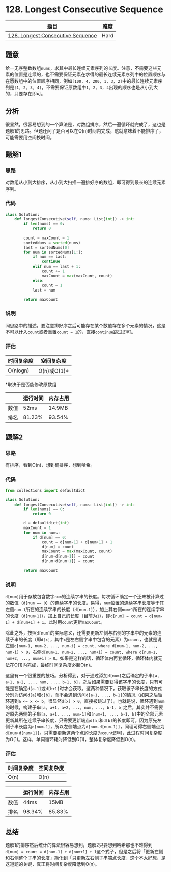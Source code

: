 # 128. Longest Consecutive Sequence

| 题目 | 难度 |
| ---- | ---- |
| [128. Longest Consecutive Sequence](https://leetcode.com/problems/longest-consecutive-sequence/) | Hard |

## 题意

给一无序整数数组`nums`，求其中最长连续元素序列的长度。注意，不需要这些元素的位置是连续的，也不需要保证元素在求得的最长连续元素序列中的位置顺序与在愿数组中的位置顺序相同，例如`[100, 4, 200, 1, 3, 2]`中的最长连续元素序列是`[1, 2, 3, 4]`，不需要保证原数组中`1, 2, 3, 4`出现的顺序也是从小到大的，只要存在即可。

## 分析

很显然，很容易想到的一个算法是，对数组排序，然后一遍循环就完成了，这也是题解1的思路。但题还问了是否可以在O(n)时间内完成，这就意味着不能排序了，可能需要用空间换时间。

## 题解1

### 思路

对数组从小到大排序，从小到大扫描一遍排好序的数组，即可得到最长的连续元素序列。

### 代码

```python
class Solution:
    def longestConsecutive(self, nums: List[int]) -> int:
        if len(nums) == 0:
            return 0
        
        count = maxCount = 1
        sortedNums = sorted(nums)
        last = sortedNums[0]
        for num in sortedNums[1:]:
            if num == last:
                continue
            elif num == last + 1:
                count += 1
                maxCount = max(maxCount, count)
            else:
                count = 1
            last = num
        
        return maxCount
```

### 说明

同思路中的描述，要注意排好序之后可能存在某个数值存在多个元素的情况，这是不可以计入`count`或者重置`count = 1`的，直接`continue`跳过即可。

### 评估

| 时间复杂度 | 空间复杂度 |
| ---- | ---- |
| O(nlogn) | O(n)或O(1)* |
*取决于是否能修改原数组

| | 运行时间 | 内存占用 |
| ---- | ---- | ---- |
| 数值 | 52ms | 14.9MB |
| 排名 | 81.23% | 93.54% |

## 题解2

### 思路

有排序，看到O(n)，想到桶排序，想到哈希。

### 代码

```python
from collections import defaultdict

class Solution:
    def longestConsecutive(self, nums: List[int]) -> int:
        if len(nums) == 0:
            return 0

        d = defaultdict(int)
        maxCount = 1
        for num in nums:
            if d[num] == 0:
                count = d[num-1] + d[num+1] + 1
                d[num] = count
                maxCount = max(maxCount, count)
                d[num-d[num-1]] = count
                d[num+d[num+1]] = count
        
        return maxCount
```

### 说明

`d[num]`用于存放包含数字`num`的连续字串的长度。每次循环确定一个还未被计算过的数值（`d[num == 0`）的连续字串的长度。易得，`num`位置的连续字串长度等于其左侧`num-1`所在的连续字串的长度（`d[num-1]`），加上其右侧`num+1`所在的连续字串的长度（`d[num+1]`），加上自己的长度（目前为`1`），即`d[num] = count = d[num-1] + d[num+1] + 1`。此时用`count`更新`maxCount`。

除此之外，按照`d[num]`的实际意义，还需要更新左侧与右侧的字串中的元素的连续子串的长度（即`d[x]`，其中`x`是左右侧字串中包含的元素）为`count`，也就是说左侧`d[num-1, num-2, ..., num-i] = count, where d[num-1, num-2, ..., num-i] > 0`，右侧`d[num+1, num+2, ..., num+i] = count, where d[num+1, num+2, ..., num+i] > 0`。如果是这样的话，循环体内再套循环，循环体内就无法在O(1)内完成，最终时间复杂度必超O(n)。

这里有一个很重要的技巧。分析得到，对于通过添加`d[num]`之后确定的子串`[a, a+1, a+2, ..., num, ..., b-1, b]`，之后如果需要获得该字串的长度，只有可能是在确定`d[a-1]`或`d[b+1]`时才会获取。这两种情况下，获取该子串长度的方式分别为访问`d[a]`和`d[b]`，而不会遇到访问`d[a+1, ..., b-1]`的情况（如果之后循环遇到`a <= x <= b`，很显然`d[x] > 0`，直接被跳过了）。也就是说，循环遇到`num`的时候，构建子串`[a, a+1, a+2, ..., num, ..., b-1, b]`之后，其实并不需要对原先两侧的子串`[a, a+1, ..., num-1]`和`[num+1, ..., b-1, b]`中的全部元素更新其所在连续子串长度，只需要更新端点`d[a]`和`d[b]`的长度即可。因为原先左侧子串长度为`d[num-1]`，所以左侧端点为`d[num-d[num-1]]`，同理可得右侧端点为`d[num+d[num+1]]`。只需要更新这两个点的长度为`count`即可，此过程时间复杂度为O(1)。这样，单词循环耗时降低到O(1)，整体复杂度降低到O(n)。

### 评估

| 时间复杂度 | 空间复杂度 |
| ---- | ---- |
| O(n) | O(n) |

| | 运行时间 | 内存占用 |
| ---- | ---- | ---- |
| 数值 | 44ms | 15MB |
| 排名 | 98.34% | 85.83% |

## 总结

题解1的排序然后统计的算法很容易想到，题解2只要想到哈希那也不难得到`d[num] = count = d[num-1] + d[num+1] + 1`这个式子，但是之后将「更新左侧和右侧整个子串的长度」简化到「只更新左右侧子串端点长度」这个不太好想，是这道题的关键，真正将时间复杂度降低到O(n)。
